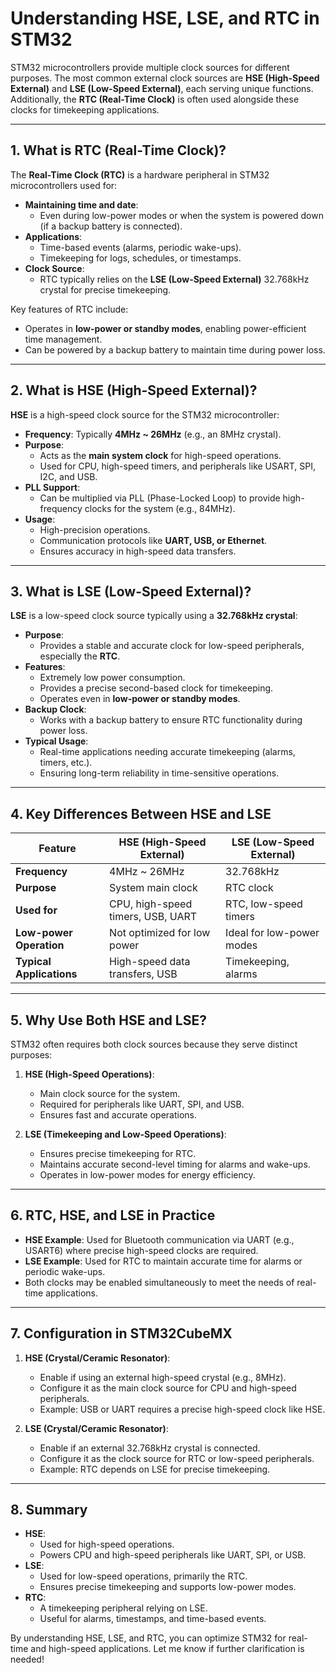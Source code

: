 # Understanding HSE, LSE, and RTC in STM32

STM32 microcontrollers provide multiple clock sources for different purposes. The most common external clock sources are **HSE (High-Speed External)** and **LSE (Low-Speed External)**, each serving unique functions. Additionally, the **RTC (Real-Time Clock)** is often used alongside these clocks for timekeeping applications.

---

## 1. What is RTC (Real-Time Clock)?
The **Real-Time Clock (RTC)** is a hardware peripheral in STM32 microcontrollers used for:
- **Maintaining time and date**:
  - Even during low-power modes or when the system is powered down (if a backup battery is connected).
- **Applications**:
  - Time-based events (alarms, periodic wake-ups).
  - Timekeeping for logs, schedules, or timestamps.
- **Clock Source**:
  - RTC typically relies on the **LSE (Low-Speed External)** 32.768kHz crystal for precise timekeeping.

Key features of RTC include:
- Operates in **low-power or standby modes**, enabling power-efficient time management.
- Can be powered by a backup battery to maintain time during power loss.

---

## 2. What is HSE (High-Speed External)?
**HSE** is a high-speed clock source for the STM32 microcontroller:
- **Frequency**: Typically **4MHz ~ 26MHz** (e.g., an 8MHz crystal).
- **Purpose**:
  - Acts as the **main system clock** for high-speed operations.
  - Used for CPU, high-speed timers, and peripherals like USART, SPI, I2C, and USB.
- **PLL Support**:
  - Can be multiplied via PLL (Phase-Locked Loop) to provide high-frequency clocks for the system (e.g., 84MHz).
- **Usage**:
  - High-precision operations.
  - Communication protocols like **UART, USB, or Ethernet**.
  - Ensures accuracy in high-speed data transfers.

---

## 3. What is LSE (Low-Speed External)?
**LSE** is a low-speed clock source typically using a **32.768kHz crystal**:
- **Purpose**:
  - Provides a stable and accurate clock for low-speed peripherals, especially the **RTC**.
- **Features**:
  - Extremely low power consumption.
  - Provides a precise second-based clock for timekeeping.
  - Operates even in **low-power or standby modes**.
- **Backup Clock**:
  - Works with a backup battery to ensure RTC functionality during power loss.
- **Typical Usage**:
  - Real-time applications needing accurate timekeeping (alarms, timers, etc.).
  - Ensuring long-term reliability in time-sensitive operations.

---

## 4. Key Differences Between HSE and LSE
| **Feature**          | **HSE (High-Speed External)** | **LSE (Low-Speed External)**     |
|-----------------------|------------------------------|----------------------------------|
| **Frequency**         | 4MHz ~ 26MHz                | 32.768kHz                       |
| **Purpose**           | System main clock           | RTC clock                       |
| **Used for**          | CPU, high-speed timers, USB, UART | RTC, low-speed timers           |
| **Low-power Operation**| Not optimized for low power | Ideal for low-power modes       |
| **Typical Applications**| High-speed data transfers, USB | Timekeeping, alarms            |

---

## 5. Why Use Both HSE and LSE?
STM32 often requires both clock sources because they serve distinct purposes:
1. **HSE (High-Speed Operations)**:
   - Main clock source for the system.
   - Required for peripherals like UART, SPI, and USB.
   - Ensures fast and accurate operations.

2. **LSE (Timekeeping and Low-Speed Operations)**:
   - Ensures precise timekeeping for RTC.
   - Maintains accurate second-level timing for alarms and wake-ups.
   - Operates in low-power modes for energy efficiency.

---

## 6. RTC, HSE, and LSE in Practice
- **HSE Example**: Used for Bluetooth communication via UART (e.g., USART6) where precise high-speed clocks are required.
- **LSE Example**: Used for RTC to maintain accurate time for alarms or periodic wake-ups.
- Both clocks may be enabled simultaneously to meet the needs of real-time applications.

---

## 7. Configuration in STM32CubeMX
1. **HSE (Crystal/Ceramic Resonator)**:
   - Enable if using an external high-speed crystal (e.g., 8MHz).
   - Configure it as the main clock source for CPU and high-speed peripherals.
   - Example: USB or UART requires a precise high-speed clock like HSE.

2. **LSE (Crystal/Ceramic Resonator)**:
   - Enable if an external 32.768kHz crystal is connected.
   - Configure it as the clock source for RTC or low-speed peripherals.
   - Example: RTC depends on LSE for precise timekeeping.

---

## 8. Summary
- **HSE**:
  - Used for high-speed operations.
  - Powers CPU and high-speed peripherals like UART, SPI, or USB.
- **LSE**:
  - Used for low-speed operations, primarily the RTC.
  - Ensures precise timekeeping and supports low-power modes.
- **RTC**:
  - A timekeeping peripheral relying on LSE.
  - Useful for alarms, timestamps, and time-based events.

By understanding HSE, LSE, and RTC, you can optimize STM32 for real-time and high-speed applications. Let me know if further clarification is needed!
